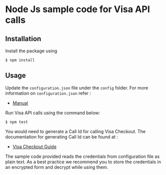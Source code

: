# Node Js sample code for Visa API calls

## Installation

Install the package using 
	
	$ npm install

## Usage

Update the `configuration.json` file under the `config` folder. For more information on `configuration.json` refer :
	 
* [Manual](https://github.com/visa/SampleCode/wiki/Manual)


Run Visa API calls using the command below:

	$ npm test

You would need to generate a Call Id for calling Visa Checkout. The documentation for generating Call Id can be found at :

* [Visa Checkout Guide](https://github.com/visa/SampleCode/wiki/Visa-Checkout)

The sample code provided reads the credentials from configuration file as plain text. As a best practice we recommend you to store the credentials in an encrypted form and decrypt while using them.
